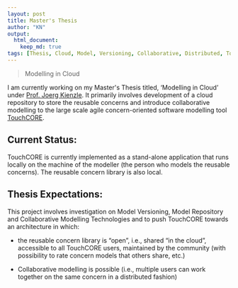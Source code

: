 ```yaml
---
layout: post
title: Master's Thesis
author: "KN"
output:
  html_document:
    keep_md: true
tags: [Thesis, Cloud, Model, Versioning, Collaborative, Distributed, TouchCORE, Repository]
---
```




>  Modelling in Cloud

I am currently working on my Master's Thesis titled, ‘Modelling in Cloud’ under [Prof. Joerg Kienzle](http://cs.mcgill.ca/~joerg/Home/Jorgs_Home.html). It primarily involves development of a cloud repository to store the reusable concerns and introduce collaborative modelling to the large scale agile concern-oriented software modelling tool [TouchCORE](http://touchcore.cs.mcgill.ca/).

## Current Status:

TouchCORE is currently implemented as a stand-alone application that runs locally on the machine of the modeller (the person who models the reusable concerns). The reusable concern library is also local.

## Thesis Expectations:

This project involves investigation on Model Versioning, Model Repository and Collaborative Modelling Technologies and to push TouchCORE towards an architecture in which:

- the reusable concern library is “open”, i.e., shared “in the cloud”, accessible to all TouchCORE users, maintained by the community (with possibility to rate concern models that others share, etc.)

- Collaborative modelling is possible (i.e., multiple users can work together on the same concern in a distributed fashion)
